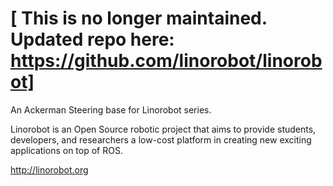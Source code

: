 # [ This is no longer maintained. Updated repo here: https://github.com/linorobot/linorobot]

An Ackerman Steering base for Linorobot series.

Linorobot is an Open Source robotic project that aims to provide students, developers, and researchers a low-cost platform in creating new exciting applications on top of ROS.

http://linorobot.org
